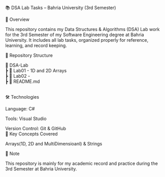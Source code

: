 📚 DSA Lab Tasks – Bahria University (3rd Semester)

🚀 Overview

This repository contains my Data Structures & Algorithms (DSA) Lab work for the 3rd Semester of my Software Engineering degree at Bahria University.
It includes all lab tasks, organized properly for reference, learning, and record keeping.

📂 Repository Structure

📁 DSA-Lab <br/>
┣ 📂 Lab01 - 1D and 2D Arrays <br/>
┣ 📂 Lab02 - <br/>
┣ 📄 README.md

<br/>
🛠 Technologies

Language: C#

Tools: Visual Studio

Version Control: Git & GitHub
<br/>
🎯 Key Concepts Covered

Arrays(1D, 2D and MultiDimensioanl) & Strings


🌟 Note

This repository is mainly for my academic record and practice during the 3rd Semester at Bahria University.
